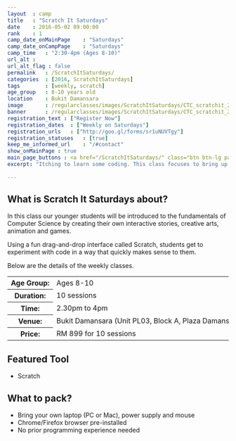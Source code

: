 ```yaml
---
layout	: camp
title 	: "Scratch It Saturdays"
date  	: 2016-05-02 09:00:00
rank    : 1
camp_date_onMainPage 	: "Saturdays"
camp_date_onCampPage 	: "Saturdays"
camp_time	: "2:30-4pm (Ages 8-10)"
url_alt : 
url_alt_flag : false
permalink   : /ScratchItSaturdays/
categories  : [2016, ScratchItSaturdays]
tags    	: [weekly, scratch]
age_group 	: 8-10 years old
location	: Bukit Damansara
image		: /regularclasses/images/ScratchItSaturdays/CTC_scratchit_2_WebFront.png
banner		: /regularclasses/images/ScratchItSaturdays/CTC_scratchit_2_WebBanner.png
registration_text : ["Register Now"]
registration_dates	: ["Weekly on Saturdays"]
registration_urls	: ["http://goo.gl/forms/sr1uNUVTgy"]
registration_statuses	: [true]
keep_me_informed_url	: "/#contact"
show_onMainPage : true
main_page_buttons : <a href="/ScratchItSaturdays/" class="btn btn-lg pad-c btn-primary-pale">Learn more</a>
excerpt: "Itching to learn some coding. This class focuses to bring up the young coder in your child"
 
---
```


<h2>What is Scratch It Saturdays about? </h2>
In this class our younger students will be introduced to the fundamentals of Computer Science by creating their own interactive stories, creative arts, animation and games. 

Using a fun drag-and-drop interface called Scratch, students get to experiment with code in a way that quickly makes sense to them. 

Below are the details of the weekly classes.

<table style="white-space: nowrap">
    <col width="13%" />
    <col width="87%" />
    <tr>
        <th>Age Group:</th>
        <td>Ages 8-10</td>
    </tr>
    <tr>
        <th>Duration:</th>
        <td>10 sessions</td>
    </tr>
    <tr>
        <th>Time:</th>
        <td>2.30pm to 4pm </td>
    </tr>
    <tr>
        <th>Venue:</th>
        <td>Bukit Damansara (Unit PL03, Block A, Plaza Damansara, Damansara Heights)</td>
    </tr>
    <tr>
        <th>Price:</th>
        <td>RM 899 for 10 sessions </td>
    </tr>
</table>

   
<h2>Featured Tool</h2>
<ul>
<li> Scratch </li>
</ul>

<h2>What to pack?</h2>
<ul>
<li> Bring your own laptop (PC or Mac), power supply and mouse</li>
<li> Chrome/Firefox browser pre-installed </li>
<li> No prior programming experience needed </li>
</ul>